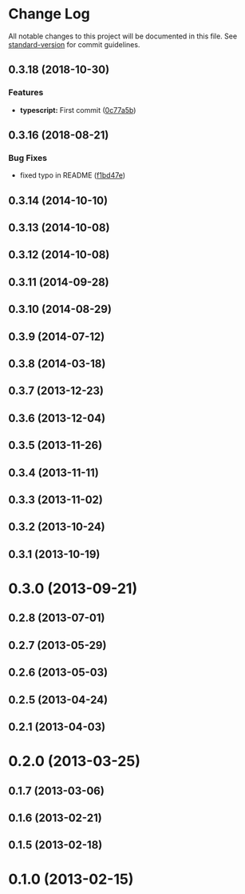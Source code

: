 # Change Log

All notable changes to this project will be documented in this file. See [standard-version](https://github.com/conventional-changelog/standard-version) for commit guidelines.

<a name="0.3.18"></a>
## 0.3.18 (2018-10-30)


### Features

* **typescript:** First commit ([0c77a5b](https://github.com/peers/peerjs/commit/0c77a5b))



<a name="0.3.16"></a>
## 0.3.16 (2018-08-21)


### Bug Fixes

* fixed typo in README ([f1bd47e](https://github.com/peers/peerjs/commit/f1bd47e))



<a name="0.3.14"></a>
## 0.3.14 (2014-10-10)



<a name="0.3.13"></a>
## 0.3.13 (2014-10-08)



<a name="0.3.12"></a>
## 0.3.12 (2014-10-08)



<a name="0.3.11"></a>
## 0.3.11 (2014-09-28)



<a name="0.3.10"></a>
## 0.3.10 (2014-08-29)



<a name="0.3.9"></a>
## 0.3.9 (2014-07-12)



<a name="0.3.8"></a>
## 0.3.8 (2014-03-18)



<a name="0.3.7"></a>
## 0.3.7 (2013-12-23)



<a name="0.3.6"></a>
## 0.3.6 (2013-12-04)



<a name="0.3.5"></a>
## 0.3.5 (2013-11-26)



<a name="0.3.4"></a>
## 0.3.4 (2013-11-11)



<a name="0.3.3"></a>
## 0.3.3 (2013-11-02)



<a name="0.3.2"></a>
## 0.3.2 (2013-10-24)



<a name="0.3.1"></a>
## 0.3.1 (2013-10-19)



<a name="0.3.0"></a>
# 0.3.0 (2013-09-21)



<a name="0.2.8"></a>
## 0.2.8 (2013-07-01)



<a name="0.2.7"></a>
## 0.2.7 (2013-05-29)



<a name="0.2.6"></a>
## 0.2.6 (2013-05-03)



<a name="0.2.5"></a>
## 0.2.5 (2013-04-24)



<a name="0.2.1"></a>
## 0.2.1 (2013-04-03)



<a name="0.2.0"></a>
# 0.2.0 (2013-03-25)



<a name="0.1.7"></a>
## 0.1.7 (2013-03-06)



<a name="0.1.6"></a>
## 0.1.6 (2013-02-21)



<a name="0.1.5"></a>
## 0.1.5 (2013-02-18)



<a name="0.1.0"></a>
# 0.1.0 (2013-02-15)
